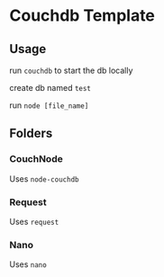 # Couchdb Template

## Usage
run `couchdb` to start the db locally

create db named `test`

run `node [file_name]`

## Folders

### CouchNode
Uses `node-couchdb` 

### Request
Uses `request`

### Nano
Uses `nano`

